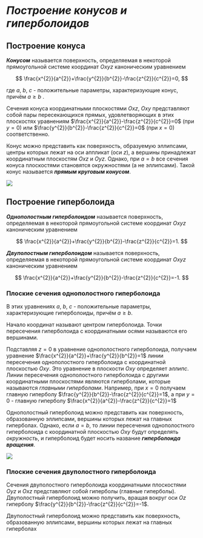 # _Построение конусов и гиперболоидов_

## Построение конуса

***Конусом*** называется поверхность, определяемая в некоторой прямоугольной системе координат $Oxyz$ каноническим уравнением

$$
\frac{x^{2}}{a^{2}}+\frac{y^{2}}{b^{2}}-\frac{z^{2}}{c^{2}}=0,
$$

где $a$, $b$, $c$ - положительные параметры, характеризующие конус, причём  $a \geq b$ .

Сечения конуса координатными плоскостями $Oxz$, $Oxy$ представляют собой пары пересекающихся прямых, удовлетворяющих в этих плоскостях уравнениям $\frac{x^{2}}{a^{2}}-\frac{z^{2}}{c^{2}}=0$ (при $y=0$) или $\frac{y^{2}}{b^{2}}-\frac{z^{2}}{c^{2}}=0$ (при $x=0$) соответственно.

Конус можно представить как поверхность, образуемую эллипсами, центры которых лежат на оси аппликат (оси $z$), а вершины принадлежат координатным плоскостям $Oxz$ и $Oyz$. Однако, при $a=b$ все сечения конуса плоскостями становятся окружностями (а не эллипсами). Такой конус называется ***прямым круговым конусом***.

![](/img/23_cone.png)

## Построение гиперболоида

***Однополостным гиперболоидом*** называется поверхность, определяемая в некоторой прямоугольной системе координат $Oxyz$ каноническим уравнением

$$
\frac{x^{2}}{a^{2}}+\frac{y^{2}}{b^{2}}-\frac{z^{2}}{c^{2}}=1.
$$

***Двуполостным гиперболоидом*** называется поверхность, определяемая в некоторой прямоугольной системе координат $Oxyz$ каноническим уравнением

$$
\frac{x^{2}}{a^{2}}+\frac{y^{2}}{b^{2}}-\frac{z^{2}}{c^{2}}=-1.
$$

### Плоские сечения однополостного гиперболоида

В этих уравнениях $a$, $b$, $c$ - положительные параметры, характеризующие гиперболоиды, причём $a \geq b$.

Начало координат называют центром гиперболоида. Точки пересечения гиперболоида с координатными осями называются его вершинами.

Подставляя $z=0$ в уравнение однополостного гиперболоида, получаем уравнение $\frac{x^{2}}{a^{2}}+\frac{y^{2}}{b^{2}}=1$ линии пересечения однополостного гиперболоида с координатной плоскостью $Oxy$. Это уравнение в плоскости $Oxy$ определяет *эллипс*. Линии пересечения однополостного гиперболоида с другими координатными плоскостями являются гиперболами, которые называются *главными гиперболами*. Например, при $x=0$ получаем главную гиперболу $\frac{y^{2}}{b^{2}}-\frac{z^{2}}{c^{2}}=1$, а при $y=0$ - главную гиперболу $\frac{x^{2}}{a^{2}}-\frac{z^{2}}{c^{2}}=1$

Однополостный гиперболоид можно представить как поверхность, образованную эллипсами, вершины которых лежат на главных гиперболах. Однако, если $a=b$, то линии пересечения однополостного гиперболоида с координатной плоскостью $Oxy$ будут определять *окружность*, и гиперболоид будет носить название ***гиперболоида вращения***.

![](/img/23_hyperboloid_1.png)

### Плоские сечения двуполостного гиперболоида

Сечения двуполостного гиперболоида координатными плоскостями $Oyz$ и $Oxz$ представляют собой гиперболы (главные гиперболы). Двуполостный гиперболоид можно получить, вращая вокруг оси $Oz$ гиперболу $\frac{y^{2}}{b^{2}}-\frac{z^{2}}{c^{2}}=-1$.

Двуполостный гиперболоид можно представить как поверхность, образованную эллипсами, вершины которых лежат на главных гиперболах

